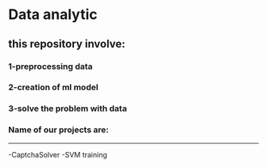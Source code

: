 # Data analytic
## this repository involve:
### 1-preprocessing data
### 2-creation of ml model
### 3-solve the problem with  data
### Name of our projects are:
-----------------------------
-CaptchaSolver
-SVM training

